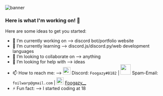 ![banner](https://user-images.githubusercontent.com/56574576/101088546-b71e0180-3568-11eb-985b-3e126d7f6966.jpg)


### Here is what I'm working on! 👋


Here are some ideas to get you started:

- 🔭 I’m currently working on --> discord bot/portfolio website
- 🌱 I’m currently learning --> discord.js/discord.py/web development languages
- 👯 I’m looking to collaborate on --> anything
- 🤔 I’m looking for help with --> ideas
- 📫 How to reach me: --> 
<img src="https://user-images.githubusercontent.com/56574576/103068308-b548cc00-4571-11eb-968f-ff28bed8bcbb.png" width="24px" align="bottom"> Discord: `Foogazy#8182` | 
<img src="https://user-images.githubusercontent.com/56574576/103068688-82eb9e80-4572-11eb-8aca-1d6d3345fca5.jpg" width="33px"> Spam-Email: `foilwarp@gmail.com` | 
<img src="https://user-images.githubusercontent.com/56574576/103068724-a4e52100-4572-11eb-9e40-513c0346d045.png" width="23x"> [Foogazy__](https://www.instagram.com/foogazy__/)
- ⚡ Fun fact: --> I started coding at 18


